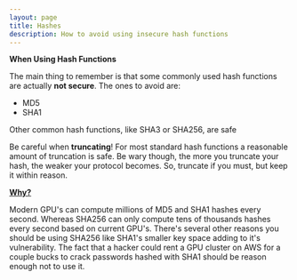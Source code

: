 ```yaml
---
layout: page
title: Hashes
description: How to avoid using insecure hash functions
---
```


**When Using Hash Functions**

The main thing to remember is that some commonly used hash functions are actually **not secure**. The ones to avoid are:

* MD5
* SHA1

Other common hash functions, like SHA3 or SHA256, are safe

Be careful when **truncating**! For most standard hash functions a reasonable amount of truncation is safe. Be wary though, the more you truncate your hash, the weaker your protocol becomes. So, truncate if you must, but keep it within reason. 

<a href="javascript:toggletext('mytext')"> <b> Why? </b></a> 

Modern GPU's can compute millions of MD5 and SHA1 hashes every second. Whereas SHA256 can only compute tens of thousands hashes every second based on current 
GPU's. There's several other reasons you should be using SHA256 like SHA1's smaller key space adding to it's vulnerability. The fact that a hacker could rent a GPU cluster on AWS for a couple bucks to crack passwords hashed with SHA1 should be reason enough not to use it.